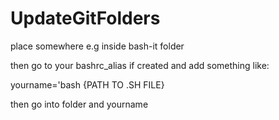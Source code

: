 # UpdateGitFolders

place somewhere e.g inside bash-it folder

then go to your bashrc_alias if created and add something like:

yourname='bash {PATH TO .SH FILE}

then go into folder and yourname
